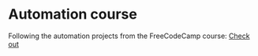 # Automation course 
Following the automation projects from the FreeCodeCamp course: [Check out](https://www.youtube.com/watch?v=PXMJ6FS7llk&list=PLXXLla_BPastGCBEWEc3iQ5Y4eLI6sBpk&index=21&t=4498s)